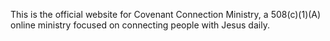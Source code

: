 This is the official website for Covenant Connection Ministry, a 508(c)(1)(A) online ministry focused on connecting people with Jesus daily.
